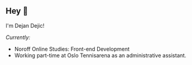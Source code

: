 
<h2> Hey 👋 </h2>

I'm Dejan Dejic!

<i> Currently:</i>

- Noroff Online Studies: Front-end Development
- Working part-time at Oslo Tennisarena as an administrative assistant.

